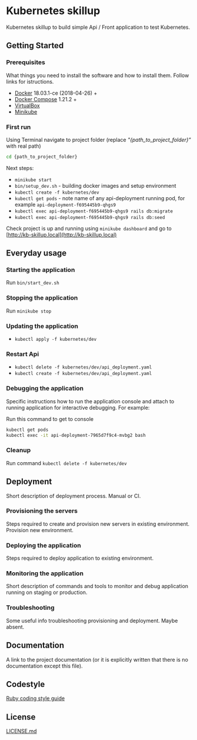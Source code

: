 # Kubernetes skillup

Kubernetes skillup to build simple Api / Front application to test Kubernetes.

## Getting Started

### Prerequisites

What things you need to install the software and how to install them. Follow links for istructions.

* [Docker](https://docs.docker.com/install/) 18.03.1-ce (2018-04-26) +
* [Docker Compose](https://docs.docker.com/compose/install/) 1.21.2 +
* [VirtualBox](https://www.virtualbox.org/wiki/Downloads)
* [Minikube](https://kubernetes.io/docs/setup/minikube/)

### First run
Using Terminal navigate to project folder (replace *"{path\_to\_project\_folder}"* with real path)

```bash
cd {path_to_project_folder}
```

Next steps:
* `minikube start`
* `bin/setup_dev.sh` - building docker images and setup environment
* `kubectl create -f kubernetes/dev`
* `kubectl get pods` - note name of any api-deployment running pod, for example `api-deployment-f695445b9-qhgs9`
* `kubectl exec api-deployment-f695445b9-qhgs9 rails db:migrate`
* `kubectl exec api-deployment-f695445b9-qhgs9 rails db:seed`

Check project is up and running using `minikube dashboard` and go to [http://kb-skillup.local](http://kb-skillup.local)

## Everyday usage

### Starting the application

Run `bin/start_dev.sh`

### Stopping the application

Run `minikube stop`

### Updating the application

* `kubectl apply -f kubernetes/dev`

### Restart Api
* `kubectl delete -f kubernetes/dev/api_deployment.yaml`
* `kubectl create -f kubernetes/dev/api_deployment.yaml`

### Debugging the application

Specific instructions how to run the application console and attach to running application for interactive debugging. For example:

Run this command to get to console
```bash
kubectl get pods
kubectl exec -it api-deployment-7965d7f9c4-mvbg2 bash
```

### Cleanup

Run command `kubectl delete -f kubernetes/dev`

## Deployment

Short description of deployment process. Manual or CI.

### Provisioning the servers

Steps required to create and provision new servers in existing environment. 
Provision new environment.

### Deploying the application

Steps required to deploy application to existing environment.

### Monitoring the application

Short description of commands and tools to monitor and debug application running on staging or production.

### Troubleshooting

Some useful info troubleshooting provisioning and deployment. Maybe absent.

## Documentation

A link to the project documentation (or it is explicitly written that there is no documentation except this file).


## Codestyle

[Ruby coding style guide](https://github.com/rubocop-hq/ruby-style-guide)


## License

[LICENSE.md](LICENSE.md)